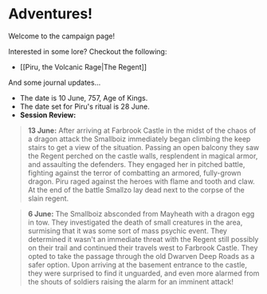 # Adventures!
Welcome to the campaign page!

Interested in some lore? Checkout the following:
 - [[Piru, the Volcanic Rage|The Regent]] 

And some journal updates...
 - The date is 10 June, 757, Age of Kings.
 - The date set for Piru's ritual is 28 June. 
 - **Session Review:** 
 > **13 June:** After arriving at Farbrook Castle in the midst of the chaos of a dragon attack the Smallboiz immediately began climbing the keep stairs to get a view of the situation. Passing an open balcony they saw the Regent perched on the castle walls, resplendent in magical armor, and assaulting the defenders. They engaged her in pitched battle, fighting against the terror of combatting an armored, fully-grown dragon. Piru raged against the heroes with flame and tooth and claw. At the end of the battle Smallzo lay dead next to the corpse of the slain regent. 

 > **6 June:** The Smallboiz absconded from Mayheath with a dragon egg in tow. They investigated the death of small creatures in the area, surmising that it was some sort of mass psychic event. They determined it wasn't an immediate threat with the Regent still possibly on their trail and continued their travels west to Farbrook Castle. They opted to take the passage through the old Dwarven Deep Roads as a safer option. Upon arriving at the basement entrance to the castle, they were surprised to find it unguarded, and even more alarmed from the shouts of soldiers raising the alarm for an imminent attack!
 




